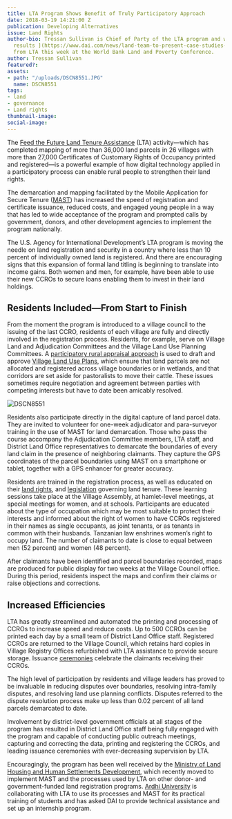 ```yaml
---
title: LTA Program Shows Benefit of Truly Participatory Approach
date: 2018-03-19 14:21:00 Z
publication: Developing Alternatives
issue: Land Rights
author-bio: Tressan Sullivan is Chief of Party of the LTA program and will be [presenting
  results ](https://www.dai.com/news/land-team-to-present-case-studies-from-africa-at-world-bank-conference)
  from LTA this week at the World Bank Land and Poverty Conference.
author: Tressan Sullivan
featured?: 
assets:
- path: "/uploads/DSCN8551.JPG"
  name: DSCN8551
tags:
- land
- governance
- Land rights
thumbnail-image:
social-image:
---
```


The [Feed the Future Land Tenure Assistance](https://www.dai.com/our-work/projects/tanzania-feed-future-tanzania-land-tenure-assistance-lta) (LTA) activity—which has completed mapping of more than 36,000 land parcels in 26 villages with more than 27,000 Certificates of Customary Rights of Occupancy printed and registered—is a powerful example of how digital technology applied in a participatory process can enable rural people to strengthen their land rights. 





The demarcation and mapping facilitated by the Mobile Application for Secure Tenure ([MAST](https://github.com/MASTUSAID)) has increased the speed of registration and certificate issuance, reduced costs, and engaged young people in a way that has led to wide acceptance of the program and prompted calls by government, donors, and other development agencies to implement the program nationally. 

The U.S. Agency for International Development’s LTA program is moving the needle on land registration and security in a country where less than 10 percent of individually owned land is registered. And there are encouraging signs that this expansion of formal land titling is beginning to translate into income gains. Both women and men, for example, have been able to use their new CCROs to secure loans enabling them to invest in their land holdings. 

## Residents Included—From Start to Finish  

From the moment the program is introduced to a village council to the issuing of the last CCRO, residents of each village are fully and directly involved in the registration process. Residents, for example, serve on Village Land and Adjudication Committees and the Village Land Use Planning Committees. A [participatory rural appraisal approach](https://www.mpl.ird.fr/crea/taller-colombia/FAO/AGLL/pdfdocs/tanzania.pdf) is used to draft and approve [Village Land Use Plans](http://www.fao.org/fileadmin/templates/nr/kagera/Documents/PES_workshop_August2011/Day1/LAND_USE_PLANNING_AND_LAND_TENURE_IN_TANZANIA.pdf), which ensure that land parcels are not allocated and registered across village boundaries or in wetlands, and that corridors are set aside for pastoralists to move their cattle. These issues sometimes require negotiation and agreement between parties with competing interests but have to date been amicably resolved.

![DSCN8551](/uploads/DSCN8551.JPG "A representative of a Masai pastoralist community participating in the Village Land Use Planning process in Makuka Village, Tanzania") 

Residents also participate directly in the digital capture of land parcel data. They are invited to volunteer for one-week adjudicator and para-surveyor training in the use of MAST for land demarcation. Those who pass the course accompany the Adjudication Committee members, LTA staff, and District Land Office representatives to demarcate the boundaries of every land claim in the presence of neighboring claimants. They capture the GPS coordinates of the parcel boundaries using MAST on a smartphone or tablet, together with a GPS enhancer for greater accuracy. 

Residents are trained in  the registration process, as well as educated on their [land rights](http://extwprlegs1.fao.org/docs/pdf/tan23795.pdf), and [legislation](http://extwprlegs1.fao.org/docs/pdf/tan53306.pdf) governing land tenure. These learning sessions take place at the Village Assembly, at hamlet-level meetings, at special meetings for women, and at schools. Participants are educated about the type of occupation which may be most suitable to protect their interests and informed about the right of women to have CCROs registered in their names as single occupants, as joint tenants, or as tenants in common with their husbands. Tanzanian law enshrines women’s right to occupy land. The number of claimants to date is close to equal between men (52 percent) and women (48 percent). 

After claimants have been identified and parcel boundaries recorded, maps are produced for public display for two weeks at the Village Council office. During this period, residents inspect the maps and confirm their claims or raise objections and corrections. 

<script id="infogram_0_ae8ab2f6-e786-4a83-b8ba-db686285a1bc" title="LTA Results To Date" src="https://e.infogram.com/js/dist/embed.js?05u" type="text/javascript"></script>

## Increased Efficiencies 

LTA has greatly streamlined and automated the printing and processing of CCROs to increase speed and reduce costs. Up to 500 CCROs can be printed each day by a small team of District Land Office staff. Registered CCROs are returned to the Village Council, which retains hard copies in Village Registry Offices refurbished with LTA assistance to provide secure storage. Issuance [ceremonies](https://www.dai.com/news/more-than-500-rural-tanzanians-now-have-land-titles) celebrate the claimants receiving their CCROs. 

The high level of participation by residents and village leaders has proved to be invaluable in reducing disputes over boundaries, resolving intra-family disputes, and resolving land use planning conflicts. Disputes referred to the dispute resolution process make up less than 0.02 percent of all land parcels demarcated to date.

Involvement by district-level government officials at all stages of the program has resulted in District Land Office staff being fully engaged with the program and capable of conducting public outreach meetings, capturing and correcting the data, printing and registering the CCROs, and leading issuance ceremonies with ever-decreasing supervision by LTA. 
 
Encouragingly, the program has been well received by the [Ministry of Land Housing and Human Settlements Development](https://landportal.org/organization/ministry-lands-housing-and-human-settlements-development-tanzania), which recently moved to implement MAST and the processes used by LTA on other donor- and government-funded land registration programs. [Ardhi University](http://www.aru.ac.tz/) is collaborating with LTA to use its processes and MAST for its practical training of students and has asked DAI to provide technical assistance and set up an internship program.
